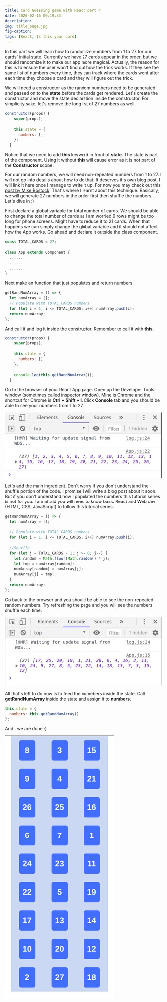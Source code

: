 ```yaml
---
title: Card Guessing game with React part 4
date: 2020-02-16 00:19:53
description:
img: title_page.jpg
fig-caption:
tags: [React, Is this your card]
---
```


In this part we will learn how to randomize numbers from 1 to 27 for our cards' initial state. Currently we have 27 cards appear in the order, but we should randomize it to make our app more magical. Actually, the reason for this is to ensure the user won't find out how the trick works. If they see the same list of numbers every time, they can track where the cards went after each time they choose a card and they will figure out the trick.

We will need a constructor as the random numbers need to be generated and passed on to the **state** before the cards get rendered. Let's create the constructor and move the state declaration inside the constructor. For simplicity sake, let's remove the long list of 27 numbers as well.

```js
constructor(props) {
    super(props);

    this.state = {
      numbers: []
    };
  }
```

Notice that we need to add **this** keyword in front of **state**. The state is part of the component. Using it without **this** will cause error as it is not part of the **Constructor** scope.

For our random numbers, we will need non-repeated numbers from 1 to 27. I will not go into details about how to do that. It deserves it's own blog post. I will link it here once I manage to write it up. For now you may check out this [post by Mike Bostock](https://bost.ocks.org/mike/shuffle/). That's where I learnt about this technique. Basically, we will generate 27 numbers in the order first then shuffle the numbers. Let's dive in :)

First declare a global variable for total number of cards. We should be able to change the total number of cards as I am worried 9 rows might be too long for phone screens. Might have to reduce it to 21 cards. When that happens we can simply change the global variable and it should not affect how the App works. Go ahead and declare it outside the class component.

```js
const TOTAL_CARDS = 27;

class App extends Component {
  ......
  ......
  ......
}
```

Next make an function that just populates and return numbers.

```js
getRandNumArray = () => {
  let numArray = [];
  // Populate with TOTAL_CARDS numbers
  for (let i = 1; i <= TOTAL_CARDS; i++) numArray.push(i);
  return numArray;
};
```

And call it and log it inside the constructor. Remember to call it with **this**.

```js
constructor(props) {
    super(props);

    this.state = {
      numbers: []
    };

    console.log(this.getRandNumArray());
  }
```

Go to the browser of your React App page. Open up the Developer Tools window (sometimes called inspector window). Mine is Chrome and the shortcut for Chrome is **Ctrl + Shift + I**. Click **Console** tab and you should be able to see your numbers from 1 to 27.

![Populated 27 numbers](console_log_27_num.png)

Let's add the main ingredient. Don't worry if you don't understand the shuffle portion of the code. I promise I will write a blog post about it soon. But if you don't understand how I populated the numbers this tutorial series is not for you. I am afraid you will need to know basic React and Web dev (HTML, CSS, JavaScript) to follow this tutorial series.

```js
getRandNumArray = () => {
  let numArray = [];

  // Populate with TOTAL_CARDS numbers
  for (let i = 1; i <= TOTAL_CARDS; i++) numArray.push(i);

  //Shuffle
  for (let j = TOTAL_CARDS - 1; j >= 0; j--) {
    let random = Math.floor(Math.random() * j);
    let tmp = numArray[random];
    numArray[random] = numArray[j];
    numArray[j] = tmp;
  }
  return numArray;
};
```

Go back to the browser and you should be able to see the non-repeated random numbers. Try refreshing the page and you will see the numbers shuffle each time.

![Random 27 numbers](console_log_rand_num.png)

All that's left to do now is to feed the numebers inside the state. Call **getRandNumArray** inside the state and assign it to **numbers**.

```js
this.state = {
  numbers: this.getRandNumArray()
};
```

And.. we are done :)

![Random Cards](random_cards.png)
